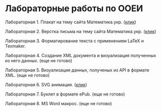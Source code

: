 # Лабораторные работы по ООЕИ

Лабораторная 1. Плакат на тему сайта Математика.укр. (<a href="http://dungidenes.github.io/OOEI/Lab1/index.html" target="_blank">клик</a>)

Лабораторная 2. Верстка письма на тему сайта Математика.укр. (<a href="http://dungidenes.github.io/OOEI/Lab2/letter.html" target="_blank">клик</a>)

Лабораторная 3. Форматирование текста с применением LaTeX и Texmaker.

Лабораторная 4. Создание XML документа и визуализация полученных из него данных. (еще не готово)
 
Лабораторная 5. Визуализация данных, полученых из API в формате XML. (еще не готово)

Лабораторная 6. SVG анимация. (<a href="http://dungidenes.github.io/OOEI/Lab1/index.html" target="_blank">клик</a>)

Лабораторная 7. Буклет в формате ePub. (еще не готово)

Лабораторная 8. MS Word макрос. (еще не готово)
